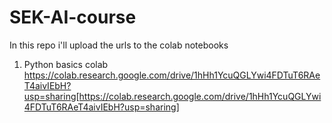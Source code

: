 # SEK-AI-course
In this repo i'll upload the urls to the colab notebooks


1) Python basics colab
   https://colab.research.google.com/drive/1hHh1YcuQGLYwi4FDTuT6RAeT4aivIEbH?usp=sharing[https://colab.research.google.com/drive/1hHh1YcuQGLYwi4FDTuT6RAeT4aivIEbH?usp=sharing]

